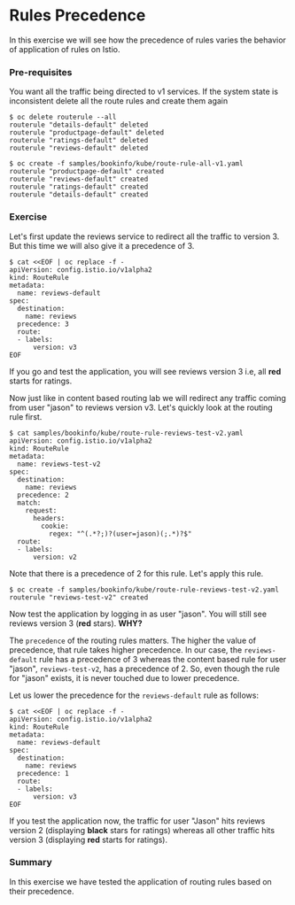 # Rules Precedence
In this exercise we will see how the precedence of rules varies the behavior of application of rules on Istio.

### Pre-requisites
You want all the traffic being directed to v1 services. If the system state is inconsistent delete all the route rules and create them again 

```
$ oc delete routerule --all
routerule "details-default" deleted
routerule "productpage-default" deleted
routerule "ratings-default" deleted
routerule "reviews-default" deleted

$ oc create -f samples/bookinfo/kube/route-rule-all-v1.yaml
routerule "productpage-default" created
routerule "reviews-default" created
routerule "ratings-default" created
routerule "details-default" created
```
### Exercise

Let's first update the reviews service to redirect all the traffic to version 3. But this time we will also give it a precedence of 3.

```
$ cat <<EOF | oc replace -f -
apiVersion: config.istio.io/v1alpha2
kind: RouteRule
metadata:
  name: reviews-default
spec:
  destination:
    name: reviews
  precedence: 3
  route:
  - labels:
      version: v3
EOF
```

If you go and test the application, you will see reviews version 3 i.e, all **red** starts for ratings.


Now just like in content based routing lab we will redirect any traffic coming from user "jason" to reviews version v3. Let's quickly look at the routing rule first.

```
$ cat samples/bookinfo/kube/route-rule-reviews-test-v2.yaml
apiVersion: config.istio.io/v1alpha2
kind: RouteRule
metadata:
  name: reviews-test-v2
spec:
  destination:
    name: reviews
  precedence: 2
  match:
    request:
      headers:
        cookie:
          regex: "^(.*?;)?(user=jason)(;.*)?$"
  route:
  - labels:
      version: v2
```

Note that there is a precedence of 2 for this rule. Let's apply this rule.

```
$ oc create -f samples/bookinfo/kube/route-rule-reviews-test-v2.yaml
routerule "reviews-test-v2" created
```
Now test the application by logging in as user "jason". You will still see reviews version 3 (**red** stars). **WHY?**

The `precedence` of the routing rules matters. The higher the value of precedence, that rule takes higher precedence. In our case, the `reviews-default` rule has a precedence of 3 whereas the content based rule for user "jason", `reviews-test-v2`, has a precedence of 2. So, even though the rule for "jason" exists, it is never touched due to lower precedence.

Let us lower the precedence for the `reviews-default` rule as follows:

```
$ cat <<EOF | oc replace -f -
apiVersion: config.istio.io/v1alpha2
kind: RouteRule
metadata:
  name: reviews-default
spec:
  destination:
    name: reviews
  precedence: 1
  route:
  - labels:
      version: v3
EOF
```

If you test the application now, the traffic for user "Jason" hits reviews version 2 (displaying **black** stars for ratings) whereas all other traffic hits version 3 (displaying **red** starts for ratings).

### Summary
In this exercise we have tested the application of routing rules based on their precedence.




